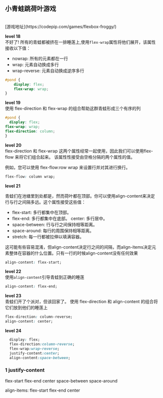 ## 小青蛙跳荷叶游戏
<br>
[游戏地址](https://codepip.com/games/flexbox-froggy/)

**level 18**
<br>
不好了! 所有的青蛙都被挤在一排睡莲上,使用`flex-wrap`属性将他们展开，该属性接收以下值：
- nowrap: 所有的元素都在一行
- wrap: 元素自动换成多行
- wrap-reverse: 元素自动换成逆序多行

```css
#pond {
    display: flex;
    flex-wrap: wrap;
}
```
**level 19**
<br> 
使用 flex-direction 和 flex-wrap 的组合帮助这群青蛙形成三个有序的列
```css
#pond {
  display: flex;
flex-wrap: wrap;
flex-direction: column;
}
```

**level 20**
<br>
flex-direction 和 flex-wrap 这两个属性经常一起使用，因此我们可以使用flex-flow 来将它们组合起来。 该属性性接受由空格分隔的两个属性的值。

例如，您可以使用 flex-flow:row wrap 来设置行并对其进行换行。
```css
flex-flow: column wrap;
```
**level 21**
<br>

青蛙们在池塘里到处都是，然而荷叶都在顶部。你可以使用align-content来决定行与行之间隔多远。这个属性接受这些值：

- flex-start: 多行都集中在顶部。
- flex-end: 多行都集中在底部。 center: 多行居中。
- space-between: 行与行之间保持相等距离。
- space-around: 每行的周围保持相等距离。
- stretch: 每一行都被拉伸以填满容器。

这可能有些容易混淆，但align-content决定行之间的间隔，而align-items决定元素整体在容器的什么位置。只有一行的时候align-content没有任何效果
```css
align-content: flex-start;
```

**level 22**
<br>
使用`align-content`引导青蛙到正确的睡莲
```css
align-content: flex-end;
```

**level 23**
<br>
青蛙们开了个派对，但该回家了。 使用 flex-direction 和 align-content 的组合将它们放到他们的睡莲上
```css
flex-direction: column-reverse;
align-content: center;
```

**level 24**
<br>

```css
  display: flex;
  flex-direction:column-reverse;
  flex-wrap:wrap-reverse;
  justify-content:center;
  align-content:space-between;
```



### 1 justify-content
flex-start
flex-end
center
space-between
space-around

align-items:
    flex-start
    flex-end
    center